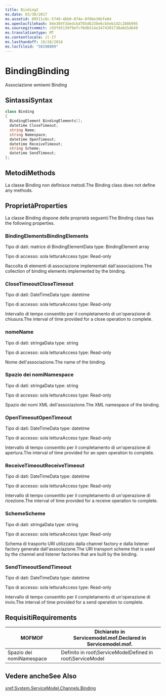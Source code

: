 ```yaml
---
title: Binding2
ms.date: 03/30/2017
ms.assetid: 09511c6c-5749-4bb0-874e-0f0be36bfe04
ms.openlocfilehash: 84e304f3dedcbd785d6238e6cb5eb142c288b995
ms.sourcegitcommit: c93fd5139f9efcf6db514e3474301738a6d1d649
ms.translationtype: MT
ms.contentlocale: it-IT
ms.lasthandoff: 10/28/2018
ms.locfileid: "50198889"
---
```

# <a name="binding"></a><span data-ttu-id="70a02-102">Binding</span><span class="sxs-lookup"><span data-stu-id="70a02-102">Binding</span></span>
<span data-ttu-id="70a02-103">Associazione wmi</span><span class="sxs-lookup"><span data-stu-id="70a02-103">wmi Binding</span></span>  
  
## <a name="syntax"></a><span data-ttu-id="70a02-104">Sintassi</span><span class="sxs-lookup"><span data-stu-id="70a02-104">Syntax</span></span>  
  
```csharp
class Binding  
{  
  BindingElement BindingElements[];  
  datetime CloseTimeout;  
  string Name;  
  string Namespace;  
  datetime OpenTimeout;  
  datetime ReceiveTimeout;  
  string Scheme;  
  datetime SendTimeout;  
};  
```  
  
## <a name="methods"></a><span data-ttu-id="70a02-105">Metodi</span><span class="sxs-lookup"><span data-stu-id="70a02-105">Methods</span></span>  
 <span data-ttu-id="70a02-106">La classe Binding non definisce metodi.</span><span class="sxs-lookup"><span data-stu-id="70a02-106">The Binding class does not define any methods.</span></span>  
  
## <a name="properties"></a><span data-ttu-id="70a02-107">Proprietà</span><span class="sxs-lookup"><span data-stu-id="70a02-107">Properties</span></span>  
 <span data-ttu-id="70a02-108">La classe Binding dispone delle proprietà seguenti:</span><span class="sxs-lookup"><span data-stu-id="70a02-108">The Binding class has the following properties.</span></span>  
  
### <a name="bindingelements"></a><span data-ttu-id="70a02-109">BindingElements</span><span class="sxs-lookup"><span data-stu-id="70a02-109">BindingElements</span></span>  
 <span data-ttu-id="70a02-110">Tipo di dati: matrice di BindingElement</span><span class="sxs-lookup"><span data-stu-id="70a02-110">Data type: BindingElement array</span></span>  
  
 <span data-ttu-id="70a02-111">Tipo di accesso: sola lettura</span><span class="sxs-lookup"><span data-stu-id="70a02-111">Access type: Read-only</span></span>  
  
 <span data-ttu-id="70a02-112">Raccolta di elementi di associazione implementati dall'associazione.</span><span class="sxs-lookup"><span data-stu-id="70a02-112">The collection of binding elements implemented by the binding.</span></span>  
  
### <a name="closetimeout"></a><span data-ttu-id="70a02-113">CloseTimeout</span><span class="sxs-lookup"><span data-stu-id="70a02-113">CloseTimeout</span></span>  
 <span data-ttu-id="70a02-114">Tipo di dati: DateTime</span><span class="sxs-lookup"><span data-stu-id="70a02-114">Data type: datetime</span></span>  
  
 <span data-ttu-id="70a02-115">Tipo di accesso: sola lettura</span><span class="sxs-lookup"><span data-stu-id="70a02-115">Access type: Read-only</span></span>  
  
 <span data-ttu-id="70a02-116">Intervallo di tempo consentito per il completamento di un'operazione di chiusura.</span><span class="sxs-lookup"><span data-stu-id="70a02-116">The interval of time provided for a close operation to complete.</span></span>  
  
### <a name="name"></a><span data-ttu-id="70a02-117">nome</span><span class="sxs-lookup"><span data-stu-id="70a02-117">Name</span></span>  
 <span data-ttu-id="70a02-118">Tipo di dati: stringa</span><span class="sxs-lookup"><span data-stu-id="70a02-118">Data type: string</span></span>  
  
 <span data-ttu-id="70a02-119">Tipo di accesso: sola lettura</span><span class="sxs-lookup"><span data-stu-id="70a02-119">Access type: Read-only</span></span>  
  
 <span data-ttu-id="70a02-120">Nome dell'associazione.</span><span class="sxs-lookup"><span data-stu-id="70a02-120">The name of the binding.</span></span>  
  
### <a name="namespace"></a><span data-ttu-id="70a02-121">Spazio dei nomi</span><span class="sxs-lookup"><span data-stu-id="70a02-121">Namespace</span></span>  
 <span data-ttu-id="70a02-122">Tipo di dati: stringa</span><span class="sxs-lookup"><span data-stu-id="70a02-122">Data type: string</span></span>  
  
 <span data-ttu-id="70a02-123">Tipo di accesso: sola lettura</span><span class="sxs-lookup"><span data-stu-id="70a02-123">Access type: Read-only</span></span>  
  
 <span data-ttu-id="70a02-124">Spazio dei nomi XML dell'associazione.</span><span class="sxs-lookup"><span data-stu-id="70a02-124">The XML namespace of the binding.</span></span>  
  
### <a name="opentimeout"></a><span data-ttu-id="70a02-125">OpenTimeout</span><span class="sxs-lookup"><span data-stu-id="70a02-125">OpenTimeout</span></span>  
 <span data-ttu-id="70a02-126">Tipo di dati: DateTime</span><span class="sxs-lookup"><span data-stu-id="70a02-126">Data type: datetime</span></span>  
  
 <span data-ttu-id="70a02-127">Tipo di accesso: sola lettura</span><span class="sxs-lookup"><span data-stu-id="70a02-127">Access type: Read-only</span></span>  
  
 <span data-ttu-id="70a02-128">Intervallo di tempo consentito per il completamento di un'operazione di apertura.</span><span class="sxs-lookup"><span data-stu-id="70a02-128">The interval of time provided for an open operation to complete.</span></span>  
  
### <a name="receivetimeout"></a><span data-ttu-id="70a02-129">ReceiveTimeout</span><span class="sxs-lookup"><span data-stu-id="70a02-129">ReceiveTimeout</span></span>  
 <span data-ttu-id="70a02-130">Tipo di dati: DateTime</span><span class="sxs-lookup"><span data-stu-id="70a02-130">Data type: datetime</span></span>  
  
 <span data-ttu-id="70a02-131">Tipo di accesso: sola lettura</span><span class="sxs-lookup"><span data-stu-id="70a02-131">Access type: Read-only</span></span>  
  
 <span data-ttu-id="70a02-132">Intervallo di tempo consentito per il completamento di un'operazione di ricezione.</span><span class="sxs-lookup"><span data-stu-id="70a02-132">The interval of time provided for a receive operation to complete.</span></span>  
  
### <a name="scheme"></a><span data-ttu-id="70a02-133">Scheme</span><span class="sxs-lookup"><span data-stu-id="70a02-133">Scheme</span></span>  
 <span data-ttu-id="70a02-134">Tipo di dati: stringa</span><span class="sxs-lookup"><span data-stu-id="70a02-134">Data type: string</span></span>  
  
 <span data-ttu-id="70a02-135">Tipo di accesso: sola lettura</span><span class="sxs-lookup"><span data-stu-id="70a02-135">Access type: Read-only</span></span>  
  
 <span data-ttu-id="70a02-136">Schema di trasporto URI utilizzato dalla channel factory e dalla listener factory generate dall'associazione.</span><span class="sxs-lookup"><span data-stu-id="70a02-136">The URI transport scheme that is used by the channel and listener factories that are built by the binding.</span></span>  
  
### <a name="sendtimeout"></a><span data-ttu-id="70a02-137">SendTimeout</span><span class="sxs-lookup"><span data-stu-id="70a02-137">SendTimeout</span></span>  
 <span data-ttu-id="70a02-138">Tipo di dati: DateTime</span><span class="sxs-lookup"><span data-stu-id="70a02-138">Data type: datetime</span></span>  
  
 <span data-ttu-id="70a02-139">Tipo di accesso: sola lettura</span><span class="sxs-lookup"><span data-stu-id="70a02-139">Access type: Read-only</span></span>  
  
 <span data-ttu-id="70a02-140">Intervallo di tempo consentito per il completamento di un'operazione di invio.</span><span class="sxs-lookup"><span data-stu-id="70a02-140">The interval of time provided for a send operation to complete.</span></span>  
  
## <a name="requirements"></a><span data-ttu-id="70a02-141">Requisiti</span><span class="sxs-lookup"><span data-stu-id="70a02-141">Requirements</span></span>  
  
|<span data-ttu-id="70a02-142">MOF</span><span class="sxs-lookup"><span data-stu-id="70a02-142">MOF</span></span>|<span data-ttu-id="70a02-143">Dichiarato in Servicemodel.mof.</span><span class="sxs-lookup"><span data-stu-id="70a02-143">Declared in Servicemodel.mof.</span></span>|  
|---------|-----------------------------------|  
|<span data-ttu-id="70a02-144">Spazio dei nomi</span><span class="sxs-lookup"><span data-stu-id="70a02-144">Namespace</span></span>|<span data-ttu-id="70a02-145">Definito in root\ServiceModel</span><span class="sxs-lookup"><span data-stu-id="70a02-145">Defined in root\ServiceModel</span></span>|  
  
## <a name="see-also"></a><span data-ttu-id="70a02-146">Vedere anche</span><span class="sxs-lookup"><span data-stu-id="70a02-146">See Also</span></span>  
 <xref:System.ServiceModel.Channels.Binding>
